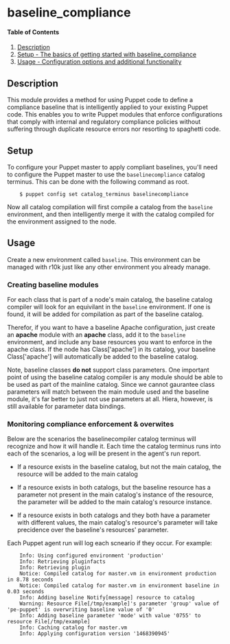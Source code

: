 # baseline_compliance

#### Table of Contents

1. [Description](#description)
2. [Setup - The basics of getting started with baseline_compliance](#setup)
3. [Usage - Configuration options and additional functionality](#usage)

## Description

This module provides a method for using Puppet code to define a compliance
baseline that is intelligently applied to your existing Puppet code. This
enables you to write Puppet modules that enforce configurations that comply
with internal and regulatory compliance policies without suffering through
duplicate resource errors nor resorting to spaghetti code.

## Setup

To configure your Puppet master to apply compliant baselines, you'll need to
configure the Puppet master to use the `baselinecompliance` catalog terminus.
This can be done with the following command as root.

        $ puppet config set catalog_terminus baselinecompliance

Now all catalog compilation will first compile a catalog from the `baseline`
environment, and then intelligently merge it with the catalog compiled for 
the environment assigned to the node.

## Usage
        
Create a new environment called `baseline`. This environment can be managed
with r10k just like any other environment you already manage. 

### Creating baseline modules

For each class that is part of a node's main catalog, the baseline catalog
compiler will look for an equivilant in the `baseline` environment. If one is
found, it will be added for compilation as part of the baseline catalog.

Therefor, if you want to have a baseline Apache configuration, just create an
**apache** module with an **apache** class, add it to the `baseline`
environment, and include any base resources you want to enforce in the apache
class. If the node has Class['apache'] in its catalog, your baseline
Class['apache'] will automatically be added to the baseline catalog.

Note, baseline classes **do not** support class parameters.  One important
point of using the baseline catalog compiler is any module should be able to be
used as part of the mainline catalog. Since we cannot gaurantee class
parameters will match between the main module used and the baseline module,
it's far better to just not use parameters at all.  Hiera, however, is still
available for parameter data bindings.

### Monitoring compliance enforcement & overwites

Below are the scenarios the baselinecompiler catalog terminus will recognize
and how it will handle it. Each time the catalog terminus runs into each of the
scenarios, a log will be present in the agent's run report.

* If a resource exists in the baseline catalog, but not the main catalog, the
resource will be added to the main catalog

* If a resource exists in both catalogs, but the baseline resource has a parameter
not present in the main catalog's instance of the resource, the parameter will
be added to the main catalog's resource instance.

* If a resource exists in both catalogs and they both have a parameter with
different values, the main catalog's resource's parameter  will take precidence
over the baseline's resources' parameter.

Each Puppet agent run will log each scneario if they occur.  For example:

        Info: Using configured environment 'production'
        Info: Retrieving pluginfacts
        Info: Retrieving plugin
        Notice: Compiled catalog for master.vm in environment production in 8.78 seconds
        Notice: Compiled catalog for master.vm in environment baseline in 0.03 seconds
        Info: Adding baseline Notify[message] resource to catalog
        Warning: Resource File[/tmp/example]'s parameter 'group' value of 'pe-puppet' is overwriting baseline value of '0'
        Info: Adding baseline parameter 'mode' with value '0755' to resource File[/tmp/example]
        Info: Caching catalog for master.vm
        Info: Applying configuration version '1468390945'
